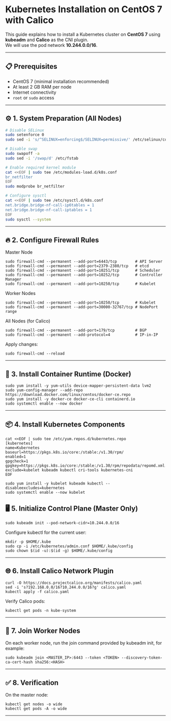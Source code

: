 # Kubernetes Installation on CentOS 7 with Calico

This guide explains how to install a Kubernetes cluster on **CentOS 7** using **kubeadm** and **Calico** as the CNI plugin.  
We will use the pod network **10.244.0.0/16**.

---

## 📋 Prerequisites

- CentOS 7 (minimal installation recommended)
- At least 2 GB RAM per node
- Internet connectivity
- `root` or `sudo` access

---

## ⚙️ 1. System Preparation (All Nodes)

```bash
# Disable SELinux
sudo setenforce 0
sudo sed -i 's/^SELINUX=enforcing$/SELINUX=permissive/' /etc/selinux/config

# Disable swap
sudo swapoff -a
sudo sed -i '/swap/d' /etc/fstab

# Enable required kernel module
cat <<EOF | sudo tee /etc/modules-load.d/k8s.conf
br_netfilter
EOF
sudo modprobe br_netfilter

# Configure sysctl
cat <<EOF | sudo tee /etc/sysctl.d/k8s.conf
net.bridge.bridge-nf-call-ip6tables = 1
net.bridge.bridge-nf-call-iptables = 1
EOF
sudo sysctl --system
```
---

## 🔥 2. Configure Firewall Rules
Master Node
```
sudo firewall-cmd --permanent --add-port=6443/tcp        # API Server
sudo firewall-cmd --permanent --add-port=2379-2380/tcp   # etcd
sudo firewall-cmd --permanent --add-port=10251/tcp       # Scheduler
sudo firewall-cmd --permanent --add-port=10252/tcp       # Controller Manager
sudo firewall-cmd --permanent --add-port=10250/tcp       # Kubelet
```
Worker Nodes
```
sudo firewall-cmd --permanent --add-port=10250/tcp       # Kubelet
sudo firewall-cmd --permanent --add-port=30000-32767/tcp # NodePort range
```
All Nodes (for Calico)
```
sudo firewall-cmd --permanent --add-port=179/tcp         # BGP
sudo firewall-cmd --permanent --add-protocol=4           # IP-in-IP
```
Apply changes:
```
sudo firewall-cmd --reload
```
---
## 🐳 3. Install Container Runtime (Docker)
```
sudo yum install -y yum-utils device-mapper-persistent-data lvm2
sudo yum-config-manager --add-repo https://download.docker.com/linux/centos/docker-ce.repo
sudo yum install -y docker-ce docker-ce-cli containerd.io
sudo systemctl enable --now docker
```
---
## 📦 4. Install Kubernetes Components
```
cat <<EOF | sudo tee /etc/yum.repos.d/kubernetes.repo
[kubernetes]
name=Kubernetes
baseurl=https://pkgs.k8s.io/core:/stable:/v1.30/rpm/
enabled=1
gpgcheck=1
gpgkey=https://pkgs.k8s.io/core:/stable:/v1.30/rpm/repodata/repomd.xml.key
exclude=kubelet kubeadm kubectl cri-tools kubernetes-cni
EOF

sudo yum install -y kubelet kubeadm kubectl --disableexcludes=kubernetes
sudo systemctl enable --now kubelet
```

## 🖥️ 5. Initialize Control Plane (Master Only)
```
sudo kubeadm init --pod-network-cidr=10.244.0.0/16
```
Configure kubectl for the current user:
```
mkdir -p $HOME/.kube
sudo cp -i /etc/kubernetes/admin.conf $HOME/.kube/config
sudo chown $(id -u):$(id -g) $HOME/.kube/config
```
---
## 🌐 6. Install Calico Network Plugin
```
curl -O https://docs.projectcalico.org/manifests/calico.yaml
sed -i 's?192.168.0.0/16?10.244.0.0/16?g' calico.yaml
kubectl apply -f calico.yaml
```
Verify Calico pods:
```
kubectl get pods -n kube-system
```
---
## 👷 7. Join Worker Nodes
On each worker node, run the join command provided by kubeadm init, for example:
```
sudo kubeadm join <MASTER_IP>:6443 --token <TOKEN> --discovery-token-ca-cert-hash sha256:<HASH>
```
---
## ✅ 8. Verification
On the master node:
```
kubectl get nodes -o wide
kubectl get pods -A -o wide
```
---
